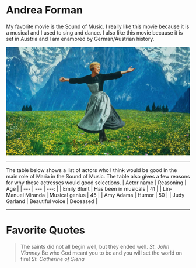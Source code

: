 # Andrea Forman

My favorite movie is the Sound of Music. I really like this movie because it is a musical and I used to sing and dance. I also like this movie because it is set in Austria and I am enamored by German/Austrian history.

![Julie Andrews](music.jpg)

---
The table below shows a list of actors who I think would be good in the main role of Maria in the Sound of Music. The table also gives a few reasons for why these actresses would good selections.
| Actor name | Reasoning | Age |
| --- | --- | ---: |
| Emily Blunt | Has been in musicals | 41 |
| Lin-Manuel Miranda | Musical genius | 45 |
| Amy Adams | Humor | 50 |
| Judy Garland | Beautiful voice | Deceased |

---
# Favorite Quotes

> The saints did not all begin well, but they ended well.
> *St. John Vianney*
> Be who God meant you to be and you will set the world on fire!
> *St. Catherine of Siena*